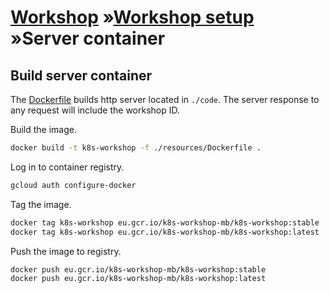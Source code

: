 # [Workshop](../README.md) &raquo;[Workshop setup](./README.md) &raquo;Server container

## Build server container

The [Dockerfile](./resources/Dockerfile) builds http server located in `./code`.
The server response to any request will include the workshop ID.

Build the image.

```bash
docker build -t k8s-workshop -f ./resources/Dockerfile .
```

Log in to container registry.

```bash
gcloud auth configure-docker
```

Tag the image.

```bash
docker tag k8s-workshop eu.gcr.io/k8s-workshop-mb/k8s-workshop:stable
docker tag k8s-workshop eu.gcr.io/k8s-workshop-mb/k8s-workshop:latest
```

Push the image to registry.

```bash
docker push eu.gcr.io/k8s-workshop-mb/k8s-workshop:stable
docker push eu.gcr.io/k8s-workshop-mb/k8s-workshop:latest
```
